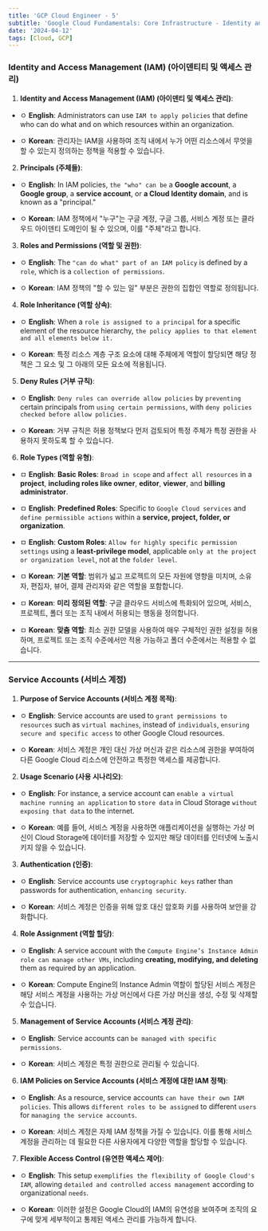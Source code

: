 ```yaml
---
title: 'GCP Cloud Engineer - 5'
subtitle: 'Google Cloud Fundamentals: Core Infrastructure - Identity and Access Management(IAM) / Service Accounts'
date: '2024-04-12'
tags: [Cloud, GCP]
---
```

### Identity and Access Management (IAM) (아이덴티티 및 액세스 관리)

1. **Identity and Access Management (IAM) (아이덴티 및 액세스 관리)**:
  
  - ㅇ **English**: Administrators can use `IAM to apply policies` that define who can do what and on which resources within an organization.
  
  - ㅇ **Korean**: 관리자는 IAM을 사용하여 조직 내에서 누가 어떤 리소스에서 무엇을 할 수 있는지 정의하는 정책을 적용할 수 있습니다.

2. **Principals (주체들)**:
  
  - ㅇ **English**: In IAM policies, `the "who" can be` a **Google account**, a **Google group**, a **service account**, or **a Cloud Identity domain**, and is known as a "principal."
  
  - ㅇ **Korean**: IAM 정책에서 "누구"는 구글 계정, 구글 그룹, 서비스 계정 또는 클라우드 아이덴티 도메인이 될 수 있으며, 이를 "주체"라고 합니다.

3. **Roles and Permissions (역할 및 권한)**:
  
  - ㅇ **English**: The `"can do what" part of an IAM policy` is defined by a `role`, which is a `collection of permissions`.
  
  - ㅇ **Korean**: IAM 정책의 "할 수 있는 일" 부분은 권한의 집합인 역할로 정의됩니다.

4. **Role Inheritance (역할 상속)**:
  
  - ㅇ **English**: When a `role is assigned to a principal` for a specific element of the resource hierarchy, `the policy applies to that element and all elements below it.`
  
  - ㅇ **Korean**: 특정 리소스 계층 구조 요소에 대해 주체에게 역할이 할당되면 해당 정책은 그 요소 및 그 아래의 모든 요소에 적용됩니다.

5. **Deny Rules (거부 규칙)**:
  
  - ㅇ **English**: `Deny rules can override allow policies` by `preventing` certain principals from `using certain permissions`, with `deny policies checked before allow policies.`
  
  - ㅇ **Korean**: 거부 규칙은 허용 정책보다 먼저 검토되어 특정 주체가 특정 권한을 사용하지 못하도록 할 수 있습니다.

6. **Role Types (역할 유형)**:
  
  - ㅁ **English**: **Basic Roles**: `Broad in scope` and `affect all resources` in a **project**, **including roles like owner**, **editor**, **viewer**, and **billing administrator**.
  
  - ㅁ **English**: **Predefined Roles**: Specific to `Google Cloud services` and `define permissible actions` within a **service, project, folder, or organization**.
  
  - ㅁ **English**: **Custom Roles**: `Allow for highly specific permission settings` using a **least-privilege model**, applicable `only at the project or organization level`, not at the `folder level`.
  
  - ㅁ **Korean**: **기본 역할**: 범위가 넓고 프로젝트의 모든 자원에 영향을 미치며, 소유자, 편집자, 뷰어, 결제 관리자와 같은 역할을 포함합니다.
  
  - ㅁ **Korean**: **미리 정의된 역할**: 구글 클라우드 서비스에 특화되어 있으며, 서비스, 프로젝트, 폴더 또는 조직 내에서 허용되는 행동을 정의합니다.
  
  - ㅁ **Korean**: **맞춤 역할**: 최소 권한 모델을 사용하여 매우 구체적인 권한 설정을 허용하며, 프로젝트 또는 조직 수준에서만 적용 가능하고 폴더 수준에서는 적용할 수 없습니다.

----------------

### Service Accounts (서비스 계정)

1. **Purpose of Service Accounts (서비스 계정 목적)**:
  
  - ㅇ **English**: Service accounts are used to `grant permissions to resources` such as `virtual machines`, instead of `individuals`, `ensuring secure and specific access` to other Google Cloud resources.
  
  - ㅇ **Korean**: 서비스 계정은 개인 대신 가상 머신과 같은 리소스에 권한을 부여하여 다른 Google Cloud 리소스에 안전하고 특정한 액세스를 제공합니다.

2. **Usage Scenario (사용 시나리오)**:
  
  - ㅇ **English**: For instance, a service account can `enable a virtual machine running an application` to `store data` in Cloud Storage `without exposing that data` to the internet.
  
  - ㅇ **Korean**: 예를 들어, 서비스 계정을 사용하면 애플리케이션을 실행하는 가상 머신이 Cloud Storage에 데이터를 저장할 수 있지만 해당 데이터를 인터넷에 노출시키지 않을 수 있습니다.

3. **Authentication (인증)**:
  
  - ㅇ **English**: Service accounts use `cryptographic keys` rather than passwords for authentication, `enhancing security`.
  
  - ㅇ **Korean**: 서비스 계정은 인증을 위해 암호 대신 암호화 키를 사용하여 보안을 강화합니다.

4. **Role Assignment (역할 할당)**:
  
  - ㅇ **English**: A service account with the `Compute Engine’s Instance Admin role can manage other VMs`, including **creating, modifying, and deleting** them as required by an application.
  
  - ㅇ **Korean**: Compute Engine의 Instance Admin 역할이 할당된 서비스 계정은 해당 서비스 계정을 사용하는 가상 머신에서 다른 가상 머신을 생성, 수정 및 삭제할 수 있습니다.

5. **Management of Service Accounts (서비스 계정 관리)**:
  
  - ㅇ **English**: Service accounts can `be managed with specific permissions`.
  
  - ㅇ **Korean**: 서비스 계정은 특정 권한으로 관리될 수 있습니다.

6. **IAM Policies on Service Accounts (서비스 계정에 대한 IAM 정책)**:
  
  - ㅇ **English**: As a resource, service accounts `can have their own IAM policies`. This allows `different roles to be assigned` to different `users` for `managing the service accounts`.
  
  - ㅇ **Korean**: 서비스 계정은 자체 IAM 정책을 가질 수 있습니다. 이를 통해 서비스 계정을 관리하는 데 필요한 다른 사용자에게 다양한 역할을 할당할 수 있습니다.

7. **Flexible Access Control (유연한 액세스 제어)**:
  
  - ㅇ **English**: This setup `exemplifies the flexibility of Google Cloud's IAM`, allowing `detailed and controlled access management` according to organizational `needs`.
  
  - ㅇ **Korean**: 이러한 설정은 Google Cloud의 IAM의 유연성을 보여주며 조직의 요구에 맞게 세부적이고 통제된 액세스 관리를 가능하게 합니다.